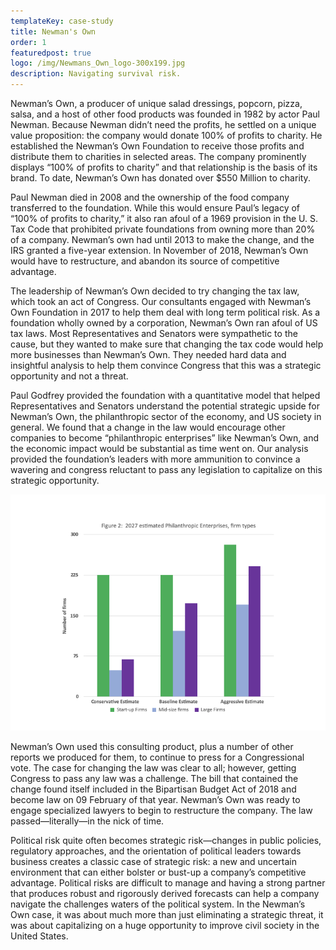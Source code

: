 ```yaml
---
templateKey: case-study
title: Newman's Own
order: 1
featuredpost: true
logo: /img/Newmans_Own_logo-300x199.jpg
description: Navigating survival risk.
---
```


Newman’s Own, a producer of unique salad dressings, popcorn, pizza, salsa, and a host of other food products was founded in 1982 by actor Paul Newman. Because Newman didn’t need the profits, he settled on a unique value proposition: the company would donate 100% of profits to charity. He established the Newman’s Own Foundation to receive those profits and distribute them to charities in selected areas. The company prominently displays “100% of profits to charity” and that relationship is the basis of its brand. To date, Newman’s Own has donated over \$550 Million to charity.

Paul Newman died in 2008 and the ownership of the food company transferred to the foundation. While this would ensure Paul’s legacy of “100% of profits to charity,” it also ran afoul of a 1969 provision in the U. S. Tax Code that prohibited private foundations from owning more than 20% of a company. Newman’s own had until 2013 to make the change, and the IRS granted a five-year extension. In November of 2018, Newman’s Own would have to restructure, and abandon its source of competitive advantage.

The leadership of Newman’s Own decided to try changing the tax law, which took an act of Congress. Our consultants engaged with Newman’s Own Foundation in 2017 to help them deal with long term political risk. As a foundation wholly owned by a corporation, Newman’s Own ran afoul of US tax laws. Most Representatives and Senators were sympathetic to the cause, but they wanted to make sure that changing the tax code would help more businesses than Newman’s Own. They needed hard data and insightful analysis to help them convince Congress that this was a strategic opportunity and not a threat.

Paul Godfrey provided the foundation with a quantitative model that helped Representatives and Senators understand the potential strategic upside for Newman’s Own, the philanthropic sector of the economy, and US society in general. We found that a change in the law would encourage other companies to become “philanthropic enterprises” like Newman’s Own, and the economic impact would be substantial as time went on. Our analysis provided the foundation’s leaders with more ammunition to convince a wavering and congress reluctant to pass any legislation to capitalize on this strategic opportunity.

![media](newmans-own-graphic.png)

Newman’s Own used this consulting product, plus a number of other reports we produced for them, to continue to press for a Congressional vote. The case for changing the law was clear to all; however, getting Congress to pass any law was a challenge. The bill that contained the change found itself included in the Bipartisan Budget Act of 2018 and become law on 09 February of that year. Newman’s Own was ready to engage specialized lawyers to begin to restructure the company. The law passed—literally—in the nick of time.

Political risk quite often becomes strategic risk—changes in public policies, regulatory approaches, and the orientation of political leaders towards business creates a classic case of strategic risk: a new and uncertain environment that can either bolster or bust-up a company’s competitive advantage. Political risks are difficult to manage and having a strong partner that produces robust and rigorously derived forecasts can help a company navigate the challenges waters of the political system. In the Newman’s Own case, it was about much more than just eliminating a strategic threat, it was about capitalizing on a huge opportunity to improve civil society in the United States.
